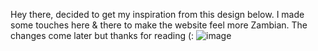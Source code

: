 Hey there, decided to get my inspiration from this design below. I made some touches here & there to make the website feel more Zambian. The changes come later but thanks for reading (:
![image](https://github.com/user-attachments/assets/2df4dfc3-15c7-47bd-816d-61eab25d5072)
